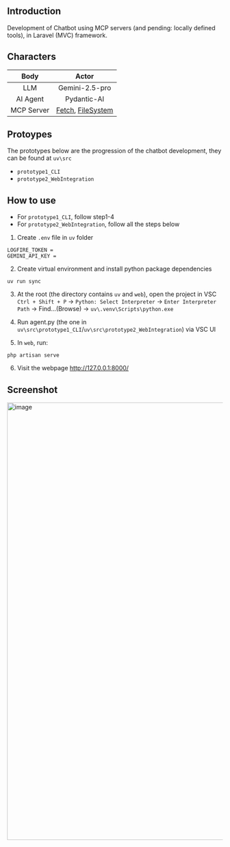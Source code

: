 ## Introduction
Development of Chatbot using MCP servers (and pending: locally defined tools), in Laravel (MVC) framework.

## Characters
| Body    | Actor |
| :--------: | :-------: |
| LLM | Gemini-2.5-pro    |
| AI Agent | Pydantic-AI     |
| MCP Server    | [Fetch](https://github.com/modelcontextprotocol/servers/tree/main/src/fetch), [FileSystem](https://github.com/modelcontextprotocol/servers/tree/main/src/filesystem)    |

## Protoypes
The prototypes below are the progression of the chatbot development, they can be found at `uv\src`
- `prototype1_CLI`
- `prototype2_WebIntegration`

## How to use 
- For `prototype1_CLI`, follow step1-4
- For `prototype2_WebIntegration`, follow all the steps below

1. Create `.env` file in `uv` folder
```
LOGFIRE_TOKEN = 
GEMINI_API_KEY = 
```

2. Create virtual environment and install python package dependencies
```
uv run sync
```

3. At the root (the directory contains `uv` and `web`), open the project in VSC
`Ctrl + Shift + P` -> `Python: Select Interpreter` -> `Enter Interpreter Path` -> Find...(Browse) -> `uv\.venv\Scripts\python.exe`

4. Run agent.py (the one in `uv\src\prototype1_CLI`/`uv\src\prototype2_WebIntegration`) via VSC UI

5. In `web`, run:
```
php artisan serve
```

6. Visit the webpage
http://127.0.0.1:8000/

## Screenshot
<img width="1855" height="1019" alt="image" src="https://github.com/user-attachments/assets/922528d6-f4a7-42f8-bbaa-2cbfe45bfae4" />

